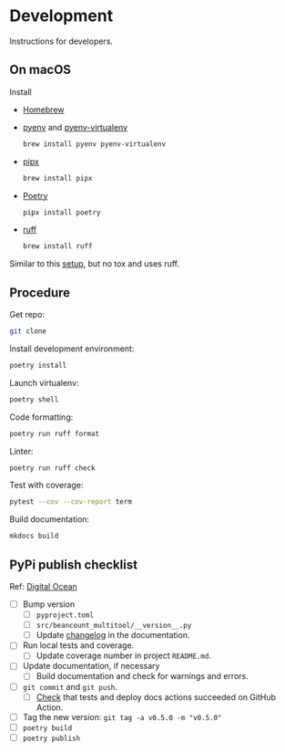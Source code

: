 # Development

Instructions for developers.

## On macOS

Install

* [Homebrew](https://brew.sh/)

* [pyenv](https://github.com/pyenv/pyenv) and [pyenv-virtualenv](https://github.com/pyenv/pyenv-virtualenv)

    ```sh
    brew install pyenv pyenv-virtualenv
    ```

* [pipx](https://github.com/pypa/pipx)

    ```sh
    brew install pipx
    ```

* [Poetry](https://github.com/python-poetry/poetry)

    ```sh
    pipx install poetry
    ```

* [ruff](https://github.com/astral-sh/ruff)

    ```sh
    brew install ruff
    ```

Similar to this [setup](https://github.com/Hasenpfote/python-poetry-example), but no tox and uses ruff.

## Procedure

Get repo:

```sh
git clone
```

Install development environment:

```sh
poetry install
```

Launch virtualenv:

```sh
poetry shell
```

Code formatting:

```sh
poetry run ruff format
```

Linter:

```sh
poetry run ruff check
```

Test with coverage:

```sh
pytest --cov --cov-report term
```

Build documentation:

```sh
mkdocs build
```

## PyPi publish checklist

Ref: [Digital Ocean](https://www.digitalocean.com/community/tutorials/how-to-publish-python-packages-to-pypi-using-poetry-on-ubuntu-22-04)

* [ ] Bump version
  * [ ] `pyproject.toml`
  * [ ] `src/beancount_multitool/__version__.py`
  * [ ] Update [changelog](changelog.md) in the documentation.
* [ ] Run local tests and coverage.
  * [ ] Update coverage number in project `README.md`.
* [ ] Update documentation, if necessary
    * [ ] Build documentation and check for warnings and errors.
* [ ] `git commit` and `git push`.
  * [ ] [Check](https://github.com/rlan/beancount-multitool/actions) that tests and deploy docs actions succeeded on GitHub Action.
* [ ] Tag the new version: `git tag -a v0.5.0 -m "v0.5.0"`
* [ ] `poetry build`
* [ ] `poetry publish`
